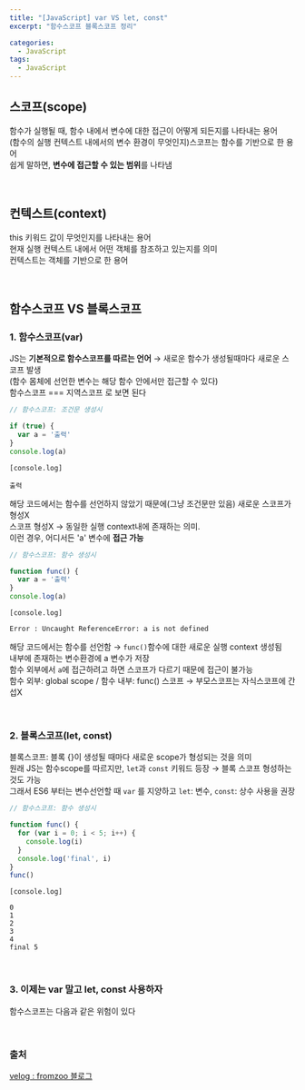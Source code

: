```yaml
---
title: "[JavaScript] var VS let, const"
excerpt: "함수스코프 블록스코프 정리"

categories:
  - JavaScript
tags:
  - JavaScript
---
```


## 스코프(scope)

함수가 실행될 때, 함수 내에서 변수에 대한 접근이 어떻게 되든지를 나타내는 용어<br>
(함수의 실행 컨텍스트 내에서의 변수 환경이 무엇인지)스코프는 함수를 기반으로 한 용어<br>
쉽게 말하면, **변수에 접근할 수 있는 범위**를 나타냄<br>

<br>

## 컨텍스트(context)

this 키워드 값이 무엇인지를 나타내는 용어<br>
현재 실행 컨텍스트 내에서 어떤 객체를 참조하고 있는지를 의미<br>
컨텍스트는 객체를 기반으로 한 용어<br>


<br>

## 함수스코프 VS 블록스코프

### 1. 함수스코프(var)

JS는 **기본적으로 함수스코프를 따르는 언어** → 새로운 함수가 생성될때마다 새로운 스코프 발생<br>
(함수 몸체에 선언한 변수는 해당 함수 안에서만 접근할 수 있다)<br>
함수스코프 === 지역스코프 로 보면 된다<br>

```javascript
// 함수스코프: 조건문 생성시

if (true) {
  var a = '출력'
}
console.log(a)   
```

```
[console.log]

출력
```

해당 코드에서는 함수를 선언하지 않았기 때문에(그냥 조건문만 있음) 새로운 스코프가 형성X<br>
스코프 형성X → 동일한 실행 context내에 존재하는 의미.<br>
이런 경우, 어디서든 'a' 변수에 **접근 가능**<br>


```javascript
// 함수스코프: 함수 생성시

function func() {
  var a = '출력'
}
console.log(a)
```

```
[console.log]

Error : Uncaught ReferenceError: a is not defined
```

해당 코드에서는 함수를 선언함 → `func()`함수에 대한 새로운 실행 context 생성됨<br>
내부에 존재하는 변수환경에 a 변수가 저장<br>
함수 외부에서 `a`에 접근하려고 하면 스코프가 다르기 때문에 접근이 불가능<br>
함수 외부: global scope / 함수 내부: func() 스코프 → 부모스코프는 자식스코프에 간섭X<br>

<br>

### 2. 블록스코프(let, const)

블록스코프: 블록 {}이 생성될 때마다 새로운 scope가 형성되는 것을 의미<br>
원래 JS는 함수scope를 따르지만, `let`과 `const` 키워드 등장 → 블록 스코프 형성하는 것도 가능<br>
그래서 ES6 부터는 변수선언할 때 `var` 를 지양하고 `let`: 변수, `const`: 상수 사용을 권장<br>

```javascript
// 함수스코프: 함수 생성시

function func() {
  for (var i = 0; i < 5; i++) {
    console.log(i)
  }
  console.log('final', i)
}
func()
```

```
[console.log]

0
1
2
3
4
final 5
```

<br>

### 3. 이제는 var 말고 let, const 사용하자 

함수스코프는 다음과 같은 위험이 있다<br>

<br>

### 출처

[velog : fromzoo 블로그](https://velog.io/@fromzoo/%ED%95%A8%EC%88%98%EC%8A%A4%EC%BD%94%ED%94%84-vs-%EB%B8%94%EB%A1%9D%EC%8A%A4%EC%BD%94%ED%94%84)